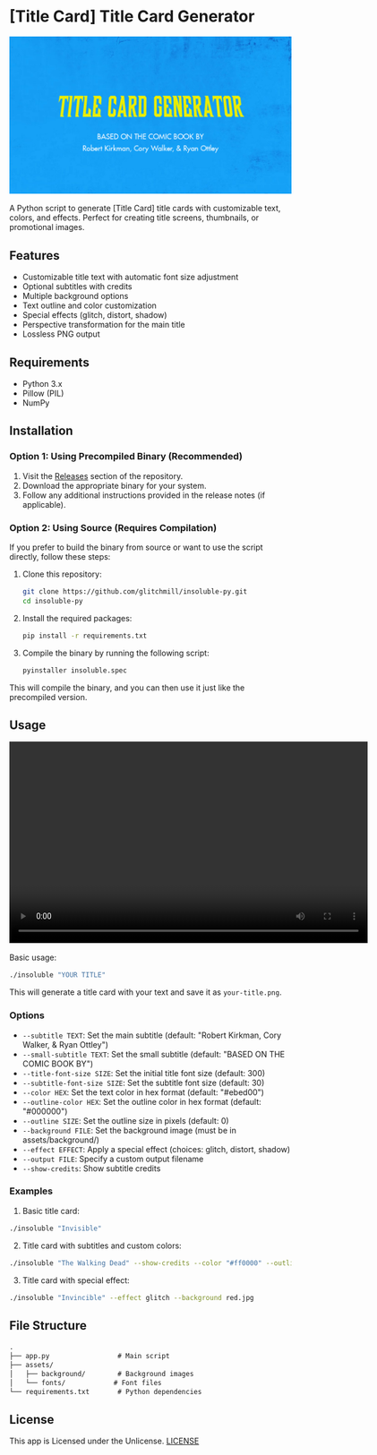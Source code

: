 # \[Title Card\] Title Card Generator

![Logo](assets/logo.png)

A Python script to generate \[Title Card\] title cards with customizable text, colors, and effects. Perfect for creating title screens, thumbnails, or promotional images.

## Features

- Customizable title text with automatic font size adjustment
- Optional subtitles with credits
- Multiple background options
- Text outline and color customization
- Special effects (glitch, distort, shadow)
- Perspective transformation for the main title
- Lossless PNG output

## Requirements

- Python 3.x
- Pillow (PIL)
- NumPy

## Installation

### Option 1: Using Precompiled Binary (Recommended)

1. Visit the [Releases](https://github.com/glitchmill/insoluble-py/releases) section of the repository.
2. Download the appropriate binary for your system.
3. Follow any additional instructions provided in the release notes (if applicable).

### Option 2: Using Source (Requires Compilation)

If you prefer to build the binary from source or want to use the script directly, follow these steps:

1. Clone this repository:
   ```bash
   git clone https://github.com/glitchmill/insoluble-py.git
   cd insoluble-py
   ```

2. Install the required packages:
   ```bash
   pip install -r requirements.txt
   ```

3. Compile the binary by running the following script:
   ```bash
   pyinstaller insoluble.spec
   ```

This will compile the binary, and you can then use it just like the precompiled version.

## Usage

<video width="640" height="360" controls>
  <source src="assets/demo.mp4" type="video/mp4">
  Your browser does not support the video tag.
</video>

Basic usage:
```bash
./insoluble "YOUR TITLE"
```

This will generate a title card with your text and save it as `your-title.png`.

### Options

- `--subtitle TEXT`: Set the main subtitle (default: "Robert Kirkman, Cory Walker, & Ryan Ottley")
- `--small-subtitle TEXT`: Set the small subtitle (default: "BASED ON THE COMIC BOOK BY")
- `--title-font-size SIZE`: Set the initial title font size (default: 300)
- `--subtitle-font-size SIZE`: Set the subtitle font size (default: 30)
- `--color HEX`: Set the text color in hex format (default: "#ebed00")
- `--outline-color HEX`: Set the outline color in hex format (default: "#000000")
- `--outline SIZE`: Set the outline size in pixels (default: 0)
- `--background FILE`: Set the background image (must be in assets/background/)
- `--effect EFFECT`: Apply a special effect (choices: glitch, distort, shadow)
- `--output FILE`: Specify a custom output filename
- `--show-credits`: Show subtitle credits

### Examples

1. Basic title card:
```bash
./insoluble "Invisible"
```

2. Title card with subtitles and custom colors:
```bash
./insoluble "The Walking Dead" --show-credits --color "#ff0000" --outline 5
```

3. Title card with special effect:
```bash
./insoluble "Invincible" --effect glitch --background red.jpg
```

## File Structure

```
.
├── app.py                 # Main script
├── assets/
│   ├── background/        # Background images
│   └── fonts/            # Font files
└── requirements.txt       # Python dependencies
```

## License

This app is Licensed under the Unlicense.
[LICENSE](LICENSE)
